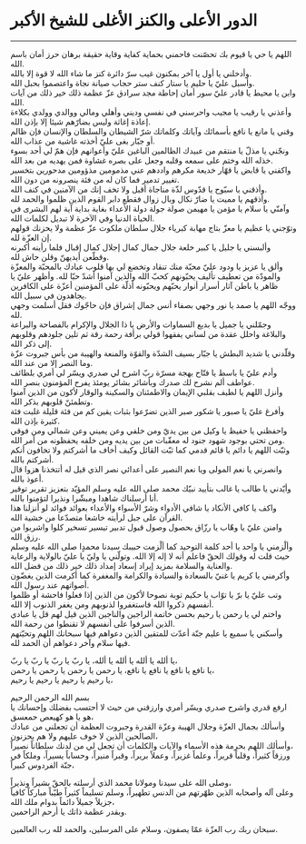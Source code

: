 # الدور الأعلى والكنز الأغلى للشيخ الأكبر
----------------

اللهم يا حي يا قيوم بك تحصّنت فاحمني بحماية كفاية وقاية حقيقة برهان حرز أمان باسم الله.  
وأدخلني يا أول يا آخر بمكنون غيب سرّ دائرة كنز ما شاء الله لا قوة إلا بالله.  
وأسبل عليّ يا حليم يا ستار كنف ستر حجاب صيانة نجاة واعتصموا بحبل الله.  
وابن يا محيط يا قادر عليّ سور أمان إحاطة مجد سرادق عزّ عظمة ذلك خير ذلك من آيات الله.  
وأعذني يا رقيب يا مجيب واحرسني في نفسي وديني وأهلي ومالي ووالدي وولدي بكلاءة إعاذة إغاثة وليس بضارّهم شيئا إلا بإذن الله.  
وقني يا مانع يا نافع بأسمائك وآياتك وكلماتك شرّ الشيطان والسلطان والإنسان فإن ظالم أو جبّار بغى عليّ أخذته غاشية من عذاب الله.  
ونجّني يا مذلّ يا منتقم من عبيدك الظالمين الباغين عليّ وأعوانهم فإن همّ لي أحد بسوء خذله الله وختم على سمعه وقلبه وجعل على بصره غشاوة فمن يهديه من بعد الله.  
واكفني يا قابض يا قهّار خديعة مكرهم واددهم عني مذمومين مذؤومين مدحورين بتخسير تغيير تدمير فما كان له من فئة ينصرونه من دون الله.  
وأذقني يا سبّوح يا قدّوس لذّة مناجاة أقبل ولا تخف إنك من الآمنين في كنف الله.  
وأذقهم يا مميت يا ضارّ نكال وبال زوال فقطع دابر القوم الذين ظلموا والحمد لله.  
وآمنّي يا سلام يا مؤمن يا مهيمن صولة جولة دولة الأعداء بغاية بداية آية لهم البشرى في الحياة الدنيا وفي الآخرة لا تبديل لكلمات الله.  
وتوّجني يا عظيم يا معزّ بتاج مهابة كبرياء جلال سلطان ملكوت عزّ عظمة ولا يحزنك قولهم إن العزّة لله.  
وألبسني يا جليل يا كبير خلعة جلال جمال كمال إجلال كمال إقبال فلما رأينه أكبرنه وقطّعن أيديهنّ وقلن حاش لله.  
وألق يا عزيز يا ودود عليّ محبّة منك تنقاد وتخضع لي بها قلوب عبادك بالمحبّة والمعزّة والمودّة من تعطيف تأليف يحبّونهم كحبّ الله والذين آمنوا أشدّ حبّا لله.
وأظهر عليّ يا ظاهر يا باطن آثار أسرار أنوار يحبّهم ويحبّونه أذلّة على المؤمنين أعزّة على الكافرين يجاهدون في سبيل الله.  
ووجّه اللهم يا صمد يا نور وجهي بصفاء أنس جمال إشراق فإن حاجّوك فقل أسلمت وجهي لله.  
وجمّلني يا جميل يا بديع السماوات والأرض يا ذا الجلال والإكرام بالفصاحة والبراعة والبلاغة واحلل عقدة من لساني يفقهوا قولي برأفة رحمة رقة ثم تلين جلودهم وقلوبهم إلى ذكر الله.  
وقلّدني يا شديد البطش يا جبّار بسيف الشدّة والقوّة والمنعة والهيبة من بأس جبروت عزّة وما النصر إلا من عند الله.  
وأدم عليّ يا باسط يا فتّاح بهجة مسرّة ربّ اشرح لي صدري ويسّر لي أمري بلطائف عواطف ألم نشرح لك صدرك وبأشائر بشائر يومئذ يفرح المؤمنون بنصر الله.  
وأنزل اللهم يا لطيف بقلبي الإيمان والاطمئنان والسكينة والوقار لأكون من الذين آمنوا وتطمئنّ قلوبهم بذكر الله.  
وأفرغ عليّ يا صبور يا شكور صبر الذين تضرّعوا بثبات يقين كم من فئة قليلة غلبت فئة كثيرة بإذن الله.  
واحفظني يا حفيظ يا وكيل من بين يديّ ومن خلفي وعن يميني وعن شمالي ومن فوقي ومن تحتي بوجود شهود جنود له معقّبات من بين يديه ومن خلفه يحفظونه من أمر الله.  
وثبّت اللهم يا دائم يا قائم قدمي كما ثبّت القائل وكيف أخاف ما أشركتم ولا تخافون أنكم أشركتم بالله.  
وانصرني يا نعم المولى ويا نعم النصير على أعدائي نصر الذي قيل له أتتخذنا هزوا قال أعوذ بالله.  
وأيّدني يا طالب يا غالب بتأييد نبيّك محمد صلى الله عليه وسلم المؤيّد بتعزيز تقرير توقير أنا أرسلناك شاهدا ومبشّرا ونذيرا لتؤمنوا بالله.  
واكف يا كافي الأنكاد يا شافي الأدواء وشرّ الأسواء والأعداء بعوائد فوائد لو أنزلنا هذا القرآن على جبل لرأيته خاشعا متصدّعا من خشية الله.  
وامنن عليّ يا وهّاب يا رزّاق بحصول وصول قبول تدبير تيسير تسخير كلوا واشربوا من رزق الله.  
وألْزمني يا واحد يا أحد كلمة التوحيد كما ألْزمت حبيبك سيدنا محمدٍا صلى الله عليه وسلم حيث قلت له وقولك الحقّ فاعلم أنه لا إله إلا الله.
وتولّني يا وليّ يا عليّ بالولاية والرعاية والعناية والسلامة بمزيد إيراد إسعاد إمداد ذلك خير ذلك من فضل الله.  
وأكرمني يا كريم يا غنيّ بالسعادة والسيادة والكرامة والمغفرة كما أكرمت الذين يغضّون أصواتهم عند رسول الله.  
وتب عليّ يا برّ يا توّاب يا حكيم توبة نصوحا لأكون من الذين إذا فعلوا فاحشة أو ظلموا أنفسهم ذكروا الله فاستغفروا لذنوبهم ومن يغفر الذنوب إلا الله.  
واختم لي يا رحمن يا رحيم بحسن خاتمة الراجين والناجين الذين قيل لهم قل يا عبادي الذين أسرفوا على أنفسهم لا تقنطوا من رحمة الله.  
وأسكني يا سميع يا عليم جنّة أعدّت للمتقين الذين دعواهم فيها سبحانك اللهم وتحيّتهم فيها سلام وآخر دعواهم أن الحمد لله.  

يا ألله يا ألله يا ألله يا ألله، يا ربّ يا ربّ يا ربّ يا ربّ،  
يا نافع يا نافع يا نافع يا نافع، يا رحمن يا رحمن يا رحمن يا رحمن،  
يا رحيم يا رحيم يا رحيم يا رحيم،  

بسم الله الرحمن الرحيم  
ارفع قدري واشرح صدري ويسّر أمري وارزقني من حيث لا أحتسب بفضلك وإحسانك يا هو يا هو كهيعص حمعسق،  
وأسألك بجمال العزّة وجلال الهيبة وعزّة القدرة وجبروت العظمة أن تجعلني من عبادك الصالحين الذين لا خوف عليهم ولا هم يحزنون،  
وأسألك اللهم بحرمة هذه الأسماء والآيات والكلمات أن تجعل لي من لدنك سلطاناً نصيراً،  
ورزقاً كثيراً، وقلباً قريراً، وعلماً غزيراً، وعملاً بريراً، وقبراً منيراً، وحساباً يسيراً، وملكاً في جنّة الفردوس كبيراً،  

وصلى الله على سيدنا ومولانا محمد الذي أرسلته بالحقّ بشيراً ونذيراً،  
وعلى آله وأصحابه الذين طهّرتهم من الدنس تطهيراً، وسلم تسليماً كثيراً طيّباً مباركاً كافياً جزيلاً جميلاً دائماً بدوام ملك الله،  
وبقدر عظمة ذاتك يا أرحم الراحمين.  

سبحان ربك رب العزّة عمّا يصفون، وسلام على المرسلين، والحمد لله رب العالمين.

